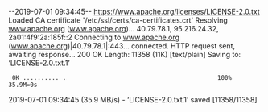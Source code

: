 --2019-07-01 09:34:45--  https://www.apache.org/licenses/LICENSE-2.0.txt
Loaded CA certificate '/etc/ssl/certs/ca-certificates.crt'
Resolving www.apache.org (www.apache.org)... 40.79.78.1, 95.216.24.32, 2a01:4f9:2a:185f::2
Connecting to www.apache.org (www.apache.org)|40.79.78.1|:443... connected.
HTTP request sent, awaiting response... 200 OK
Length: 11358 (11K) [text/plain]
Saving to: ‘LICENSE-2.0.txt.1’

     0K .......... .                                          100% 35.9M=0s

2019-07-01 09:34:45 (35.9 MB/s) - ‘LICENSE-2.0.txt.1’ saved [11358/11358]

